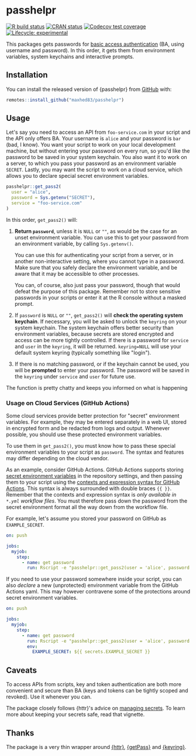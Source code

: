 # passhelpr

<!-- badges: start -->
[![R build status](https://github.com/maxheld83/passhelpr/workflows/CICD/badge.svg)](https://github.com/maxheld83/passhelpr/actions)
[![CRAN status](https://www.r-pkg.org/badges/version/passhelpr)](https://CRAN.R-project.org/package=passhelpr)
[![Codecov test coverage](https://codecov.io/gh/maxheld83/passhelpr/branch/master/graph/badge.svg)](https://codecov.io/gh/maxheld83/passhelpr?branch=master)
[![Lifecycle: experimental](https://img.shields.io/badge/lifecycle-experimental-orange.svg)](https://www.tidyverse.org/lifecycle/#experimental)
<!-- badges: end -->

This packages gets passwords for [basic access authentication](https://en.wikipedia.org/wiki/basic_access_authentication) (BA, using username and password).
In this order, it gets them from environment variables, system keychains and interactive prompts.


## Installation

You can install the released version of {passhelpr} from [GitHub](https://github.com/maxheld83/passhelpr) with:

``` r
remotes::install_github("maxhed83/passhelpr")
```


## Usage

Let's say you need to access an API from `foo-service.com` in your script and the API only offers BA.
Your username is `alice` and your password is `bar` (bad, I know).
You want your script to work on your local development machine, but without entering your password on every run, so you'd like the password to be saved in your system keychain.
You also want it to work on a server, to which you pass your password as an environment variable `SECRET`.
Lastly, you may want the script to work on a cloud service, which allows you to declare special secret environment variables.

```r
passhelpr::get_pass2(
  user = "alice", 
  password = Sys.getenv("SECRET"),
  service = "foo-service.com"
)
```

In this order, `get_pass2()` will:

1. **Return `password`**, unless it is `NULL` or `""`, as would be the case for an unset environment variable.
    You can use this to get your password from an environment variable, by calling `Sys.getenv()`.
    
    You can use this for authenticating your script from a server, or in another non-interactive setting, where you cannot type in a password.
    Make sure that you safely declare the environment variable, and be aware that it may be accessible to other processes.
    
    You can, of course, also just pass your password, though that would defeat the purpose of this package.
    Remember not to store sensitive passwords in your scripts or enter it at the R console without a masked prompt.
2. If `password` is `NULL` or `""`, `get_pass2()` will **check the operating system keychain**.
    If necessary, you will be asked to unlock the `keyring` on your system keychain.
    The system keychain offers better security than environment variables, because secrets are stored encrypted and access can be more tightly controlled.
    If there is a password for `service` and `user` in the `keyring`, it will be returned.
    `keyring=NULL` will use your default system keyring (typically something like "login").
3. If there is no matching password, or if the keychain cannot be used, you will be **prompted** to enter your password.
    The password will be saved in the `keyring` under `service` and `user` for future use.

The function is pretty chatty and keeps you informed on what is happening


### Usage on Cloud Services (GitHub Actions)

Some cloud services provide better protection for "secret" environment variables.
For example, they may be entered separately in a web UI, stored in encrypted form and be redacted from logs and output.
Whenever possible, you should use these protected environment variables.

To use them in `get_pass2()`, you must know how to pass these special environment variables to your script as `password`.
The syntax and features may differ depending on the cloud vendor.

As an example, consider GitHub Actions.
GitHub Actions supports storing [secret environment variables](https://help.github.com/en/actions/configuring-and-managing-workflows/creating-and-storing-encrypted-secrets) in the repository settings, and then passing them to your script using the [contexts and expression syntax for GitHub Actions](https://help.github.com/en/actions/reference/contexts-and-expression-syntax-for-github-actions).
This syntax is always surrounded with double braces `{{ }}`.
Remember that the contexts and expression syntax is *only available in `*.yml` workflow files*.
You must therefore pass down the password from the secret environment format all the way down from the workflow file.

For example, let's assume you stored your password on GitHub as `EXAMPLE_SECRET`.

```yaml
on: push

jobs:
  myjob:
    step:
      - name: get password
        run: Rscript -e "passhelpr::get_pass2(user = 'alice', password = '${{ secrets.EXAMPLE_SECRET  }}', service = 'foo-service.com')"
```

If you need to use your password somewhere inside your script, you can also *declare* a new (unprotected) environment variable from the GitHub Actions yaml.
This may however contravene some of the protections around secret environment variables.

```yaml
on: push

jobs:
  myjob:
    step:
      - name: get password
        run: Rscript -e "passhelpr::get_pass2(user = 'alice', password = Sys.getenv('EXAMPLE_SECRET'), service = 'foo-service.com')"
        env:
          EXAMPLE_SECRET: ${{ secrets.EXAMPLE_SECRET }}
```


## Caveats

To access APIs from scripts, key and token authentication are both more convenient and secure than BA (keys and tokens can be tightly scoped and revoked).
Use it whenever you can.

The package closely follows {httr}'s advice on [managing secrets](https://httr.r-lib.org/articles/secrets.html).
To learn more about keeping your secrets safe, read that vignette.


## Thanks

The package is a very thin wrapper around [{httr}](https://httr.r-lib.org), [{getPass}](https://cran.r-project.org/web/packages/getPass/index.html) and [{keyring}](https://github.com/r-lib/keyring).
